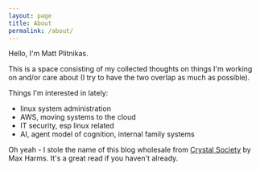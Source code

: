 ```yaml
---
layout: page
title: About
permalink: /about/
---
```


Hello, I'm Matt Plitnikas.

This is a space consisting of my collected thoughts on things I'm working on and/or care about (I try to have the two overlap as much as possible).

Things I'm interested in lately:
- linux system administration
- AWS, moving systems to the cloud
- IT security, esp linux related
- AI, agent model of cognition, internal family systems

Oh yeah - I stole the name of this blog wholesale from [Crystal Society](http://crystal.raelifin.com/) by Max Harms. It's a great read if you haven't already.

